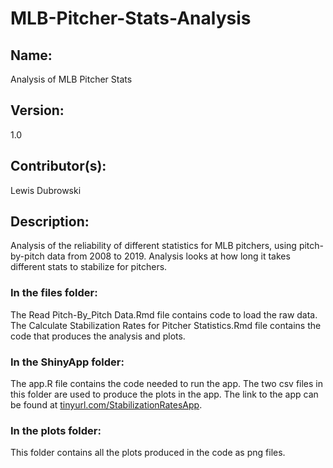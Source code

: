 # MLB-Pitcher-Stats-Analysis

## Name:
Analysis of MLB Pitcher Stats

## Version:
1.0

## Contributor(s):
Lewis Dubrowski

## Description:
Analysis of the reliability of different statistics for MLB pitchers, using pitch-by-pitch data from 2008 to 2019. Analysis looks at how long it takes different stats to stabilize for pitchers.

### In the files folder:
The Read Pitch-By_Pitch Data.Rmd file contains code to load the raw data.
The Calculate Stabilization Rates for Pitcher Statistics.Rmd file contains the code that produces the analysis and plots.

### In the ShinyApp folder:
The app.R file contains the code needed to run the app.
The two csv files in this folder are used to produce the plots in the app.
The link to the app can be found at [tinyurl.com/StabilizationRatesApp](tinyurl.com/StabilizationRatesApp).

### In the plots folder:
This folder contains all the plots produced in the code as png files.
